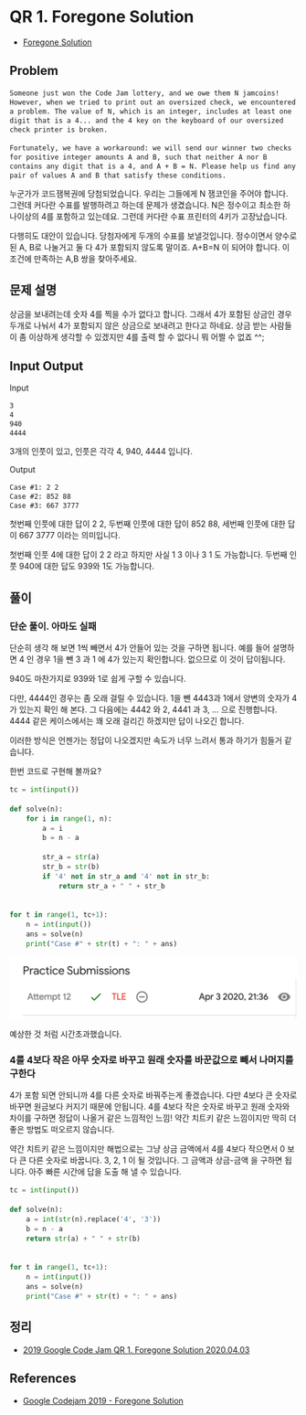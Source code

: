 # QR 1. Foregone Solution
* [Foregone Solution](https://codingcompetitions.withgoogle.com/codejam/round/0000000000051705/0000000000088231)

## Problem
```
Someone just won the Code Jam lottery, and we owe them N jamcoins! However, when we tried to print out an oversized check, we encountered a problem. The value of N, which is an integer, includes at least one digit that is a 4... and the 4 key on the keyboard of our oversized check printer is broken.

Fortunately, we have a workaround: we will send our winner two checks for positive integer amounts A and B, such that neither A nor B contains any digit that is a 4, and A + B = N. Please help us find any pair of values A and B that satisfy these conditions.
```
누군가가 코드잼복권에 당첨되었습니다. 우리는 그들에게 N 잼코인을 주어야 합니다. 그런데 커다란 수표를 발행하려고 하는데 문제가 생겼습니다. N은 정수이고 최소한 하나이상의 4를 포함하고 있는데요. 그런데 커다란 수표 프린터의 4키가 고장났습니다.

다행히도 대안이 있습니다. 당첨자에게 두개의 수표를 보낼것입니다. 정수이면서 양수로 된 A, B로 나눌거고 둘 다 4가 포함되지 않도록 말이죠. A+B=N 이 되어야 합니다. 이 조건에 만족하는 A,B 쌍을 찾아주세요.

## 문제 설명
상금을 보내려는데 숫자 4를 찍을 수가 없다고 합니다. 그래서 4가 포함된 상금인 경우 두개로 나눠서 4가 포함되지 않은 상금으로 보내려고 한다고 하네요. 상금 받는 사람들이 좀 이상하게 생각할 수 있겠지만 4를 출력 할 수 없다니 뭐 어쩔 수 없죠 ^^;

## Input Output

Input
```
3
4
940
4444
```

3개의 인풋이 있고, 인풋은 각각 4, 940, 4444 입니다.

Output
```
Case #1: 2 2
Case #2: 852 88
Case #3: 667 3777
```
첫번째 인풋에 대한 답이 2 2, 두번째 인풋에 대한 답이 852 88, 세번째 인풋에 대한 답이 667 3777 이라는 의미입니다.

첫번째 인풋 4에 대한 답이 2 2 라고 하지만 사실 1 3 이나 3 1 도 가능합니다.
두번째 인풋 940에 대한 답도 939와 1도 가능합니다.

## 풀이
### 단순 풀이. 아마도 실패
단순히 생각 해 보면 1씩 빼면서 4가 안들어 있는 것을 구하면 됩니다. 예를 들어 설명하면 4 인 경우 1을 뺀 3 과 1 에 4가 있는지 확인합니다. 없으므로 이 것이 답이됩니다.

940도 마찬가지로 939와 1로 쉽게 구할 수 있습니다.

다만, 4444인 경우는 좀 오래 걸릴 수 있습니다. 1을 뺀 4443과 1에서 양변의 숫자가 4가 있는지 확인 해 본다. 그 다음에는 4442 와 2, 4441 과 3, ... 으로 진행합니다. 4444 같은 케이스에서는 꽤 오래 걸리긴 하겠지만 답이 나오긴 합니다.

이러한 방식은 언젠가는 정답이 나오겠지만 속도가 너무 느려서 통과 하기가 힘들거 같습니다.

한번 코드로 구현해 볼까요?
```python
tc = int(input())

def solve(n):
    for i in range(1, n):
        a = i
        b = n - a

        str_a = str(a)
        str_b = str(b)
        if '4' not in str_a and '4' not in str_b:
            return str_a + " " + str_b


for t in range(1, tc+1):
    n = int(input())
    ans = solve(n)
    print("Case #" + str(t) + ": " + ans)
```

![](1_time_limit_exceeded.png)

예상한 것 처럼 시간초과했습니다.

### 4를 4보다 작은 아무 숫자로 바꾸고 원래 숫자를 바꾼값으로 빼서 나머지를 구한다
4가 포함 되면 안되니까 4를 다른 숫자로 바꿔주는게 좋겠습니다. 다만 4보다 큰 숫자로 바꾸면 원금보다 커지기 때문에 안됩니다.
4를 4보다 작은 숫자로 바꾸고 원래 숫자와 차이를 구하면 정답이 나올거 같은 느낌적인 느낌! 약간 치트키 같은 느낌이지만 딱히 더 좋은 방법도 떠오르지 않습니다.

약간 치트키 같은 느낌이지만 해법으로는 그냥 상금 금액에서 4를 4보다 작으면서 0 보다 큰 다른 숫자로 바꿉니다. 3, 2, 1 이 될 것입니다. 그 금액과 상금-금액 을 구하면 됩니다. 아주 빠른 시간에 답을 도출 해 낼 수 있습니다.

```python
tc = int(input())

def solve(n):
    a = int(str(n).replace('4', '3'))
    b = n - a
    return str(a) + " " + str(b)


for t in range(1, tc+1):
    n = int(input())
    ans = solve(n)
    print("Case #" + str(t) + ": " + ans)
```

## 정리
* [2019 Google Code Jam QR 1. Foregone Solution 2020.04.03](https://junho85.pe.kr/1493)

## References
* [Google Codejam 2019 - Foregone Solution](https://www.youtube.com/watch?v=ZCSd6kqWZNI)
